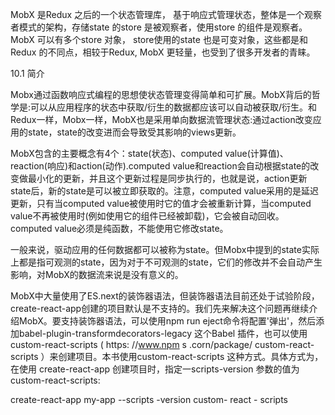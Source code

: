 MobX 是Redux 之后的一个状态管理库， 基于响应式管理状态，整体是一个观察者模式的架构，存储state 的store 是被观察者，使用store 的组件是观察者。MobX 可以有多个store 对象， store使用的state 也是可变对象，这些都是和Redux 的不同点，相较于Redux, MobX 更轻量，也受到了很多开发者的青睐。

10.1 简介

Mobx通过函数响应式编程的思想使状态管理变得简单和可扩展。MobX背后的哲学是:可以从应用程序的状态中获取/衍生的数据都应该可以自动被获取/衍生。和Redux一样，Mobx一样，MobX也是采用单向数据流管理状态:通过action改变应用的state，state的改变进而会导致受其影响的views更新。

MobX包含的主要概念有4个：state(状态)、computed value(计算值)、reaction(响应)和action(动作).computed value和reaction会自动根据state的改变做最小化的更新，并且这个更新过程是同步执行的，也就是说，action更新state后，新的state是可以被立即获取的。注意，computed value采用的是延迟更新，只有当computed value被使用时它的值才会被重新计算，当computed value不再被使用时(例如使用它的组件已经被卸载)，它会被自动回收。computed value必须是纯函数，不能使用它修改state。

一般来说，驱动应用的任何数据都可以被称为state。但Mobx中提到的state实际上都是指可观测的state，因为对于不可观测的state，它们的修改并不会自动产生影响，对MobX的数据流来说是没有意义的。

MobX中大量使用了ES.next的装饰器语法，但装饰器语法目前还处于试验阶段，create-react-app创建的项目默认是不支持的。我们先来解决这个问题再继续介绍MobX。要支持装饰器语法，可以使用npm run eject命令将配置'弹出'，然后添加babel-plugin-transformdecorators-legacy 这个Babel 插件，也可以使用custom-react-scripts ( https: //www.npm s .corn/package/
custom-react-scripts ）来创建项目。本书使用custom-react-scripts 这种方式。具体方式为， 在使用
create-react-app 创建项目时，指定一scripts-version 参数的值为custom-react-scripts:

create-react-app my-app --scripts -version custom- react - scripts